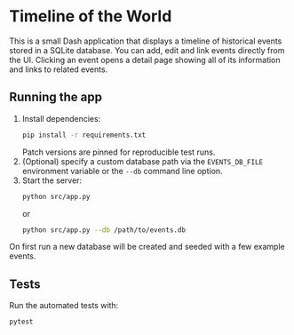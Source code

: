 # Timeline of the World

This is a small Dash application that displays a timeline of historical events stored in a SQLite database. You can add, edit and link events directly from the UI. Clicking an event opens a detail page showing all of its information and links to related events.

## Running the app

1. Install dependencies:
   ```bash
   pip install -r requirements.txt
   ```
   Patch versions are pinned for reproducible test runs.
2. (Optional) specify a custom database path via the `EVENTS_DB_FILE` environment variable or the `--db` command line option.
3. Start the server:
   ```bash
   python src/app.py
   ```
   or
   ```bash
   python src/app.py --db /path/to/events.db
   ```

On first run a new database will be created and seeded with a few example events.

## Tests

Run the automated tests with:

```bash
pytest
```
